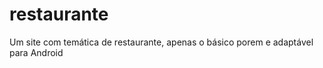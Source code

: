 # restaurante
 Um site com temática de restaurante, apenas o básico porem e adaptável para Android 
